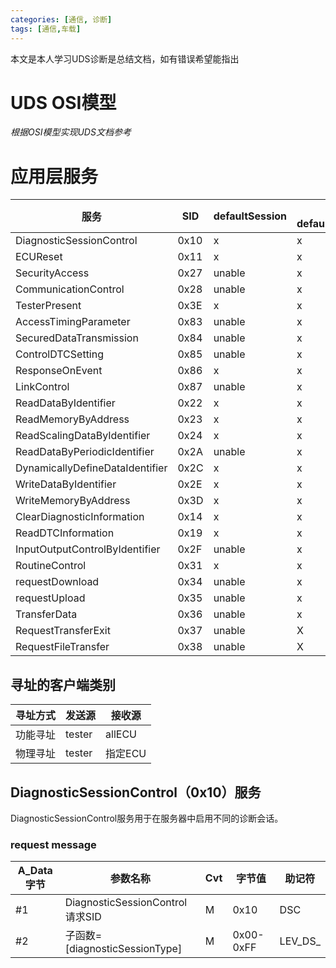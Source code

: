 ```yaml
---
categories: [通信, 诊断]
tags: [通信,车载]
---
```


本文是本人学习UDS诊断是总结文档，如有错误希望能指出

# UDS OSI模型

_根据OSI模型实现UDS文档参考_

# 应用层服务

| 服务                            | SID  | defaultSession | 非defaultSession |
| ------------------------------- | ---- | -------------- | ---------------- |
| DiagnosticSessionControl        | 0x10 | x              | x                |
| ECUReset                        | 0x11 | x              | x                |
| SecurityAccess                  | 0x27 | unable         | x                |
| CommunicationControl            | 0x28 | unable         | x                |
| TesterPresent                   | 0x3E | x              | x                |
| AccessTimingParameter           | 0x83 | unable         | x                |
| SecuredDataTransmission         | 0x84 | unable         | x                |
| ControlDTCSetting               | 0x85 | unable         | x                |
| ResponseOnEvent                 | 0x86 | x              | x                |
| LinkControl                     | 0x87 | unable         | x                |
| ReadDataByIdentifier            | 0x22 | x              | x                |
| ReadMemoryByAddress             | 0x23 | x              | x                |
| ReadScalingDataByIdentifier     | 0x24 | x              | x                |
| ReadDataByPeriodicIdentifier    | 0x2A | unable         | x                |
| DynamicallyDefineDataIdentifier | 0x2C | x              | x                |
| WriteDataByIdentifier           | 0x2E | x              | x                |
| WriteMemoryByAddress            | 0x3D | x              | x                |
| ClearDiagnosticInformation      | 0x14 | x              | x                |
| ReadDTCInformation              | 0x19 | x              | x                |
| InputOutputControlByIdentifier  | 0x2F | unable         | x                |
| RoutineControl                  | 0x31 | x              | x                |
| requestDownload                 | 0x34 | unable         | x                |
| requestUpload                   | 0x35 | unable         | x                |
| TransferData                    | 0x36 | unable         | x                |
| RequestTransferExit             | 0x37 | unable         | X                |
| RequestFileTransfer             | 0x38 | unable         | X                |


## 寻址的客户端类别

| 寻址方式 | 发送源 | 接收源  |
| -------- | ------ | ------- |
| 功能寻址 | tester | allECU  |
| 物理寻址 | tester | 指定ECU |


## DiagnosticSessionControl（0x10）服务

DiagnosticSessionControl服务用于在服务器中启用不同的诊断会话。

### request message

| A_Data字节 | 参数名称                        | Cvt | 字节值    | 助记符  |
| ---------- | ------------------------------- | --- | --------- | ------- |
| #1         | DiagnosticSessionControl请求SID | M   | 0x10      | DSC     |
| #2         | 子函数=[diagnosticSessionType]  | M   | 0x00-0xFF | LEV_DS_ |

